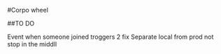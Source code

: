 #Corpo wheel


##TO DO

Event when someone joined troggers 2 fix
Separate local from prod
not stop in the middll
